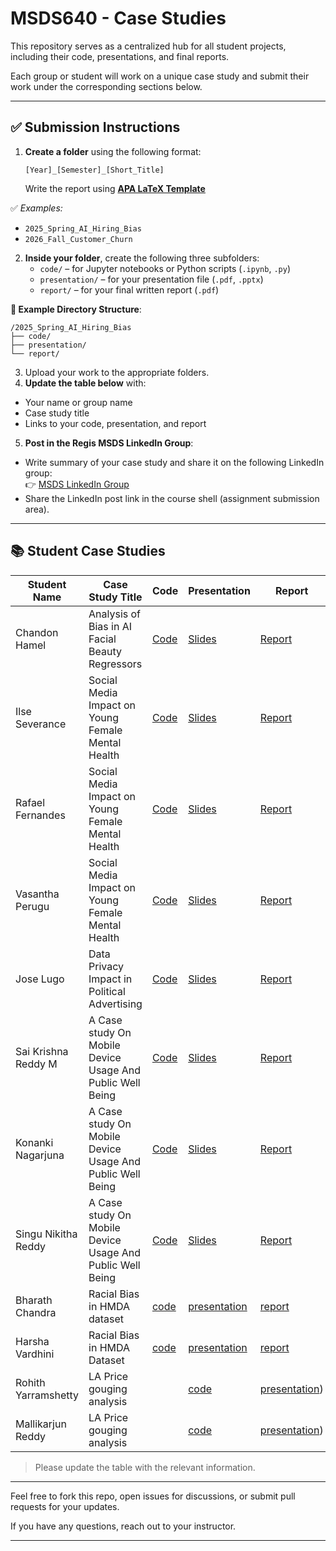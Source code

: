 # MSDS640 - Case Studies

This repository serves as a centralized hub for all student projects, including their code, presentations, and final reports.

Each group or student will work on a unique case study and submit their work under the corresponding sections below. 

---

## ✅ Submission Instructions

1. **Create a folder** using the following format:

   `[Year]_[Semester]_[Short_Title]`
   
   Write the report using [**APA LaTeX Template**](https://github.com/iamgmujtaba/LaTeX-APA_Template)
   
✅ *Examples:*
- `2025_Spring_AI_Hiring_Bias`
- `2026_Fall_Customer_Churn`
  
2. **Inside your folder**, create the following three subfolders:
   - `code/` – for Jupyter notebooks or Python scripts (`.ipynb`, `.py`)
   - `presentation/` – for your presentation file (`.pdf`, `.pptx`)
   - `report/` – for your final written report (`.pdf`)

**📁 Example Directory Structure**:
```plaintext
/2025_Spring_AI_Hiring_Bias
├── code/
├── presentation/
└── report/
```

3. Upload your work to the appropriate folders.
4. **Update the table below** with:
- Your name or group name
- Case study title
- Links to your code, presentation, and report

5. **Post in the Regis MSDS LinkedIn Group**:
- Write summary of your case study and share it on the following LinkedIn group:  
  👉 [MSDS LinkedIn Group](https://www.linkedin.com/groups/12682252/)
- Share the LinkedIn post link in the course shell (assignment submission area).

---

## 📚 Student Case Studies

| Student Name | Case Study Title | Code | Presentation | Report |
|--------------|------------------|------|--------------|--------|
| Chandon Hamel| Analysis of Bias in AI Facial Beauty Regressors | [Code](2025_Spring_AI_Beauty_Bias/code) | [Slides](2025_Spring_AI_Beauty_Bias/presentation/final_presentation_hamel.pdf) | [Report](2025_Spring_AI_Beauty_Bias/report/BeautyBias_Hamel.pdf) |
| Ilse Severance| Social Media Impact on Young Female Mental Health | [Code](https://github.com/Regis-University-Data-Science/msds640_caseStudy/tree/main/2025_Spring_Social_Media_Mental_Health/code) | [Slides](https://github.com/Regis-University-Data-Science/msds640_caseStudy/blob/main/2025_Spring_Social_Media_Mental_Health/presentation/Social_Media_Mental_Health_Rafael_Vasantha_Ilse.pdf) | [Report](https://github.com/Regis-University-Data-Science/msds640_caseStudy/blob/main/2025_Spring_Social_Media_Mental_Health/report/MSDS640_Case_Study_Ilse_Rafael_Vasantha.pdf) |
| Rafael Fernandes| Social Media Impact on Young Female Mental Health | [Code](https://github.com/Regis-University-Data-Science/msds640_caseStudy/tree/main/2025_Spring_Social_Media_Mental_Health/code) | [Slides](https://github.com/Regis-University-Data-Science/msds640_caseStudy/blob/main/2025_Spring_Social_Media_Mental_Health/presentation/Social_Media_Mental_Health_Rafael_Vasantha_Ilse.pdf) | [Report](https://github.com/Regis-University-Data-Science/msds640_caseStudy/blob/main/2025_Spring_Social_Media_Mental_Health/report/MSDS640_Case_Study_Ilse_Rafael_Vasantha.pdf) |
| Vasantha Perugu| Social Media Impact on Young Female Mental Health | [Code](https://github.com/Regis-University-Data-Science/msds640_caseStudy/tree/main/2025_Spring_Social_Media_Mental_Health/code) | [Slides](https://github.com/Regis-University-Data-Science/msds640_caseStudy/blob/main/2025_Spring_Social_Media_Mental_Health/presentation/Social_Media_Mental_Health_Rafael_Vasantha_Ilse.pdf) | [Report](https://github.com/Regis-University-Data-Science/msds640_caseStudy/blob/main/2025_Spring_Social_Media_Mental_Health/report/MSDS640_Case_Study_Ilse_Rafael_Vasantha.pdf) |
| Jose Lugo| Data Privacy Impact in Political Advertising | [Code](https://github.com/lugojugs/msds640_caseStudy/tree/main/2025_Political_Advertisment_Case_Study/Code) | [Slides](https://github.com/lugojugs/msds640_caseStudy/tree/main/2025_Political_Advertisment_Case_Study/Presentation) | [Report](https://github.com/lugojugs/msds640_caseStudy/tree/main/2025_Political_Advertisment_Case_Study/Report) |
| Sai Krishna Reddy M| A Case study On Mobile Device Usage And Public Well Being | [Code](https://github.com/sai70935/2025_Spring_A_Case_study_on_Mobile_Device_Usage_and_Public_Well_Being/blob/main/code.ipynb) | [Slides](https://github.com/sai70935/2025_Spring_A_Case_study_on_Mobile_Device_Usage_and_Public_Well_Being/blob/main/Presentation.pptx) | [Report](https://github.com/sai70935/2025_Spring_A_Case_study_on_Mobile_Device_Usage_and_Public_Well_Being/blob/main/report.pdf) |
| Konanki Nagarjuna| A Case study On Mobile Device Usage And Public Well Being | [Code](https://github.com/sai70935/2025_Spring_A_Case_study_on_Mobile_Device_Usage_and_Public_Well_Being/blob/main/code.ipynb) | [Slides](https://github.com/sai70935/2025_Spring_A_Case_study_on_Mobile_Device_Usage_and_Public_Well_Being/blob/main/Presentation.pptx) | [Report](https://github.com/sai70935/2025_Spring_A_Case_study_on_Mobile_Device_Usage_and_Public_Well_Being/blob/main/report.pdf) |
| Singu Nikitha Reddy| A Case study On Mobile Device Usage And Public Well Being | [Code](https://github.com/sai70935/2025_Spring_A_Case_study_on_Mobile_Device_Usage_and_Public_Well_Being/blob/main/code.ipynb) | [Slides](https://github.com/sai70935/2025_Spring_A_Case_study_on_Mobile_Device_Usage_and_Public_Well_Being/blob/main/Presentation.pptx) | [Report](https://github.com/sai70935/2025_Spring_A_Case_study_on_Mobile_Device_Usage_and_Public_Well_Being/blob/main/report.pdf) |
|Bharath Chandra|Racial Bias in HMDA dataset|[code](https://github.com/bharathch009/msds640_caseStudy/blob/main/2025_spring_racial_bias_in_hmda_dataset/CODE/Racial_Bias_EDTA.ipynb)|[presentation](https://github.com/bharathch009/msds640_caseStudy/blob/main/2025_spring_racial_bias_in_hmda_dataset/PRESENTATION/Racial_Bias_in_Loan_Approvals.pdf)|[report](https://github.com/bharathch009/msds640_caseStudy/tree/main/2025_spring_racial_bias_in_hmda_dataset/REPORT)|
|Harsha Vardhini|Racial Bias in HMDA Dataset|[code](https://github.com/bharathch009/msds640_caseStudy/blob/main/2025_spring_racial_bias_in_hmda_dataset/CODE/Racial_Bias_EDTA.ipynb)|[presentation](https://github.com/bharathch009/msds640_caseStudy/blob/main/2025_spring_racial_bias_in_hmda_dataset/PRESENTATION/Racial_Bias_in_Loan_Approvals.pdf)|[report](https://github.com/bharathch009/msds640_caseStudy/tree/main/2025_spring_racial_bias_in_hmda_dataset/REPORT)|
|Rohith Yarramshetty|LA Price gouging analysis||[code](https://github.com/Rohithvarma653/msds640_casestudy/blob/main/2025_Spring_LA_pricegouging_analysis/code/Rohit%20Case%20Study%20Jupiter%20File.ipynb)|[presentation](https://github.com/Rohithvarma653/msds640_casestudy/blob/main/2025_Spring_LA_pricegouging_analysis/presentation/Rohith%20Case%20Study%20PPT.pptx))|[report](https://github.com/Rohithvarma653/msds640_casestudy/blob/main/2025_Spring_LA_pricegouging_analysis/report/Rohith%20Yarramshetty%20Report.pdf)
|Mallikarjun Reddy|LA Price gouging analysis||[code](https://github.com/Rohithvarma653/msds640_casestudy/blob/main/2025_Spring_LA_pricegouging_analysis/code/Rohit%20Case%20Study%20Jupiter%20File.ipynb)|[presentation](https://github.com/Rohithvarma653/msds640_casestudy/blob/main/2025_Spring_LA_pricegouging_analysis/presentation/Rohith%20Case%20Study%20PPT.pptx))|[report](https://github.com/Rohithvarma653/msds640_casestudy/blob/main/2025_Spring_LA_pricegouging_analysis/report/Rohith%20Yarramshetty%20Report.pdf)



> Please update the table with the relevant information.

---

Feel free to fork this repo, open issues for discussions, or submit pull requests for your updates.

If you have any questions, reach out to your instructor.

---
